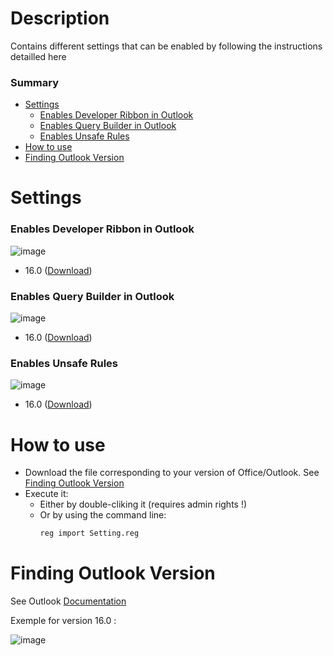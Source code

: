 # Description
Contains different settings that can be enabled by following the instructions detailled here

### Summary
* [Settings](#settings)
  * [Enables Developer Ribbon in Outlook](#enables-developer-ribbon-in-outlook)
  * [Enables Query Builder in Outlook](#enables-query-builder-in-outlook)
  * [Enables Unsafe Rules](#enables-unsafe-rules)
* [How to use](#how-to-use)
* [Finding Outlook Version](#finding-outlook-version)

# Settings

### Enables Developer Ribbon in Outlook

![image](https://user-images.githubusercontent.com/23620704/115897908-4024cf00-a45d-11eb-9a05-b3f78a8c8006.png)
* 16.0 ([Download](../../../raw/main/settings/16.0/EnableDeveloperTools.reg))

### Enables Query Builder in Outlook
![image](https://user-images.githubusercontent.com/23620704/115900553-5bdda480-a460-11eb-968d-1eeede28d46b.png)
* 16.0 ([Download](../../../raw/main/settings/16.0/EnableQueryBuilder.reg))

### Enables Unsafe Rules
![image](https://user-images.githubusercontent.com/23620704/115901019-f76f1500-a460-11eb-8dec-7b2c1bc2dc55.png)
* 16.0 ([Download](../../../raw/main/settings/16.0/EnableUnsafeRules.reg))

# How to use
* Download the file corresponding to your version of Office/Outlook. See [Finding Outlook Version](#finding-outlook-version)
* Execute it:
  * Either by double-cliking it (requires admin rights !)
  * Or by using the command line:
    ```bat
    reg import Setting.reg
    ```

# Finding Outlook Version
See Outlook [Documentation](https://support.microsoft.com/en-us/office/what-version-of-outlook-do-i-have-b3a9568c-edb5-42b9-9825-d48d82b2257c)

Exemple for version 16.0 :

![image](https://user-images.githubusercontent.com/23620704/115899150-b37b1080-a45e-11eb-9b1a-f9c26b3d6936.png) 
